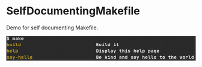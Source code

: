 SelfDocumentingMakefile
===

Demo for self documenting Makefile.

![Sample output](./.img/sample.png)


